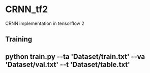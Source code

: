 # CRNN_tf2
CRNN implementation in tensorflow 2
## Training 
  ## python train.py --ta 'Dataset/train.txt' --va 'Dataset/val.txt' --t 'Dataset/table.txt'
